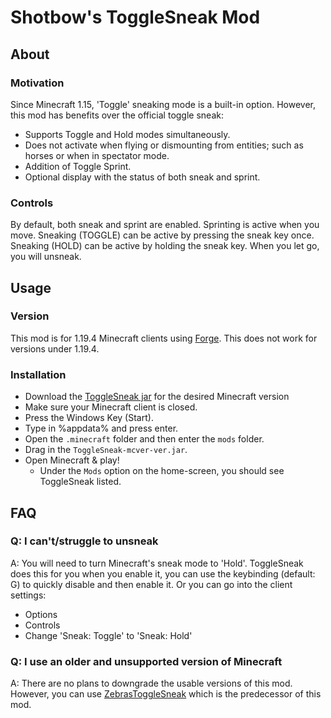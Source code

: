 # Shotbow's ToggleSneak Mod

## About
### Motivation
Since Minecraft 1.15, 'Toggle' sneaking mode is a built-in option. However, this mod has benefits over the official toggle sneak:
- Supports Toggle and Hold modes simultaneously.
- Does not activate when flying or dismounting from entities; such as horses or when in spectator mode.
- Addition of Toggle Sprint.
- Optional display with the status of both sneak and sprint.

### Controls
By default, both sneak and sprint are enabled.
Sprinting is active when you move.
Sneaking (TOGGLE) can be active by pressing the sneak key once.
Sneaking (HOLD) can be active by holding the sneak key. When you let go, you will unsneak.

## Usage
### Version
This mod is for 1.19.4 Minecraft clients using <a href="https://files.minecraftforge.net/net/minecraftforge/forge/">Forge</a>.
This does not work for versions under 1.19.4.

### Installation
- Download the <a href="https://github.com/Shotbow/ToggleSneak/releases">ToggleSneak jar</a> for the desired Minecraft version
- Make sure your Minecraft client is closed.
- Press the Windows Key (Start).
- Type in %appdata% and press enter.
- Open the `.minecraft` folder and then enter the `mods` folder.
- Drag in the `ToggleSneak-mcver-ver.jar`.
- Open Minecraft & play!
  - Under the `Mods` option on the home-screen, you should see ToggleSneak listed.

## FAQ
### Q: I can't/struggle to unsneak
A: You will need to turn Minecraft's sneak mode to 'Hold'. ToggleSneak does this for you when you enable it, you can use the keybinding (default: G) to quickly disable and then enable it. Or you can go into the client settings:
- Options
- Controls
- Change 'Sneak: Toggle' to 'Sneak: Hold'

### Q: I use an older and unsupported version of Minecraft
A: There are no plans to downgrade the usable versions of this mod. However, you can use <a href="https://github.com/BlueAnanas/ZebrasToggleSneak/">ZebrasToggleSneak</a> which is the predecessor of this mod.
